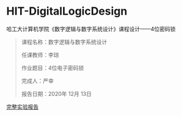 # HIT-DigitalLogicDesign
哈工大计算机学院《数字逻辑与数字系统设计》课程设计——4位密码锁

> 课程名称：数字逻辑与数字系统设计
> 
> 任课教师：李琼
> 
> 作业题目：4位电子密码锁
> 
> 完成人：严幸
> 
> 报告日期：2020年 12月 13日

[完整实验报告](http://www.hityx.top/2020/12/19/%e6%95%b0%e5%ad%97%e9%80%bb%e8%be%91%e4%b8%8e%e6%95%b0%e5%ad%97%e7%b3%bb%e7%bb%9f%e8%ae%be%e8%ae%a1%e5%ae%9e%e9%aa%8c%e5%a4%a7%e4%bd%9c%e4%b8%9a-4%e4%bd%8d%e5%af%86%e7%a0%81%e9%94%81/)